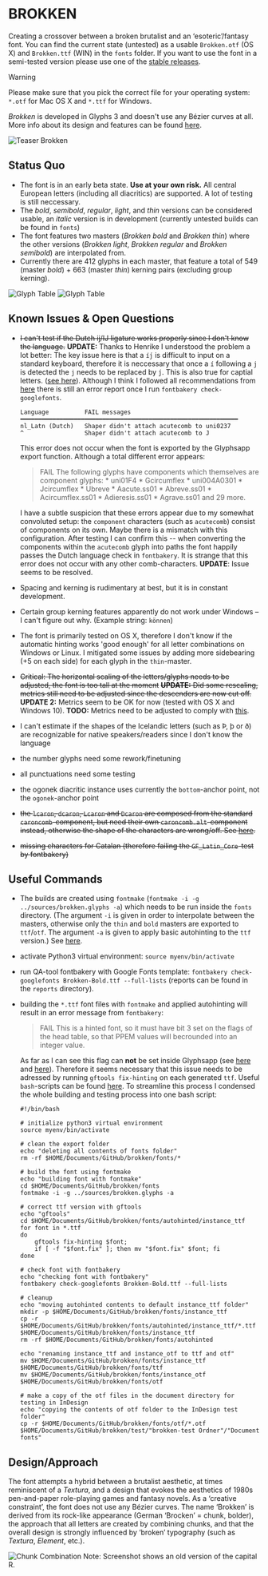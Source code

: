 # BROKKEN
 Creating a crossover between a broken brutalist and an ‘esoteric’/fantasy font. You can find the current state (untested) as a usable `Brokken.otf` (OS X) and `Brokken.ttf` (WIN) in the `fonts` folder. If you want to use the font in a semi-tested version please use one of the [stable releases](https://github.com/eisensafran/brokken/releases).
 > [!WARNING]  
 > Please make sure that you pick the correct file for your operating system: `*.otf` for Mac OS X and `*.ttf` for Windows. 
  
 _Brokken_ is developed in Glyphs 3 and doesn't use any Bézier curves at all. More info about its design and features can be found [here](https://andi-siess.de/brokken/).

 ![Teaser Brokken](documentation/brokken-teaser-2.jpg)

 ## Status Quo
 - The font is in an early beta state. **Use at your own risk.** All central European letters (including all diacritics) are supported. A lot of testing is still neccessary. 
 - The *bold*, *semibold*, *regular*, *light*, and *thin* versions can be considered usable, an *italic* version is in development (currently untested builds can be found in `fonts`)
- The font features two masters (*Brokken bold* and *Brokken thin*) where the other versions (*Brokken light*, *Brokken regular* and *Brokken semibold*) are interpolated from.
- Currently there are 412 glyphs in each master, that feature a total of 549 (master *bold*) + 663 (master *thin*) kerning pairs (excluding group kerning).

![Glyph Table](documentation/brokken-bold-palette-2.png)
![Glyph Table](documentation/brokken-thin-palette-2.png)

## Known Issues & Open Questions
- ~~I can't test if the Dutch ij/IJ ligature works properly since I don't know the language.~~ **UPDATE:** Thanks to Henrike I understood the problem a lot better: The key issue here is that a `íj́` is difficult to input on a standard keyboard, therefore it is neccessary that once a `í` following a `j` is detected the `j` needs to be replaced by `j́`. This is also true for captial letters. ([see here](https://nl.wikipedia.org/wiki/IJ_(digraaf))). Although I think I followed all recommendations from [here](https://glyphsapp.com/learn/localize-your-font-accented-dutch-ij) there is still an error report once I run `fontbakery check-googlefonts`. 
    ```
    Language          FAIL messages
    ━━━━━━━━━━━━━━━━━━━━━━━━━━━━━━━━━━━━━━━━━━━━━━━━━━━━━━━━━━━━━
    nl_Latn (Dutch)   Shaper didn't attach acutecomb to uni0237
    ^                 Shaper didn't attach acutecomb to J
    ```
    
    This error does not occur when the font is exported by the Glyphsapp export function. Although a total different error appears: 

    > FAIL The following glyphs have components which themselves are component glyphs: * uni01F4 * Gcircumflex * uni004A0301 * Jcircumflex * Ubreve * Aacute.ss01 * Abreve.ss01 * Acircumflex.ss01 * Adieresis.ss01 * Agrave.ss01 and 29 more.

    I have a subtle suspicion that these errors appear due to my somewhat convoluted setup: the `component` characters (such as `acutecomb`) consist of components on its own. Maybe there is a mismatch with this configuration. After testing I can confirm this -- when converting the components within the `acutecomb` glyph into paths the font happily passes the Dutch language check in `fontbakery`. It is strange that this error does not occur with any other comb-characters. **UPDATE**: Issue seems to be resolved.
- Spacing and kerning is rudimentary at best, but it is in constant development.
- Certain group kerning features apparently do not work under Windows – I can't figure out why. (Example string: `können`)
- The font is primarily tested on OS X, therefore I don't know if the automatic hinting works 'good enough' for all letter combinations on Windows or Linux. I mitigated some issues by adding more sidebearing (+5 on each side) for each glyph in the `thin`-master.
- ~~Critical: The horizontal scaling of the letters/glyphs needs to be adjusted, the font is too tall at the moment~~ ~~**UPDATE:** Did some rescaling, metrics still need to be adjusted since the descenders are now cut off.~~ **UPDATE 2:** Metrics seem to be OK for now (tested with OS X and Windows 10). **TODO:** Metrics need to be adjusted to comply with [this](https://googlefonts.github.io/gf-guide/metrics.html).
- I can't estimate if the shapes of the Icelandic letters (such as Þ, þ or ð) are recognizable for native speakers/readers since I don't know the language
- the number glyphs need some rework/finetuning
- all punctuations need some testing
- the ogonek diacritic instance uses currently the `bottom`-anchor point, not the `ogonek`-anchor point
- ~~the `lcaron`, `dcaron`, `Lcaron` and `Dcaron` are composed from the standard `caroncomb`-component, but need their own `caroncomb.alt`-component instead, otherwise the shape of the characters are wrong/off. See [here](https://forum.glyphsapp.com/t/lcaron-caron-or-apostrophe/6131).~~
- ~~missing characters for Catalan (therefore failing the `GF_Latin_Core`-test by fontbakery)~~

## Useful Commands
- The builds are created using `fontmake` (`fontmake -i -g ../sources/brokken.glyphs -a`) which needs to be run inside the `fonts` directory. (The argument `-i` is given in order to interpolate between the masters, otherwise only the `thin` and `bold` masters are exported to `ttf`/`otf`. The argument `-a` is given to apply basic autohinting to the `ttf` version.)  See [here](https://github.com/googlefonts/fontmake). 
- activate Python3 virtual environment: `source myenv/bin/activate`
- run QA-tool fontbakery with Google Fonts template: `fontbakery check-googlefonts Brokken-Bold.ttf --full-lists` (reports can be found in the `reports` directory).
- building the `*.ttf` font files with `fontmake` and applied autohinting will result in an error message from `fontbakery`: 

    > FAIL This is a hinted font, so it must have bit 3 set on the flags of the head table, so that PPEM values will becrounded into an integer value.  
    
    As far as I can see this flag can **not** be set inside Glyphsapp (see [here](https://forum.glyphsapp.com/t/font-bakery-hinting-error-message-bit-3-of-head-table/16210/6) and [here](https://groups.google.com/g/googlefonts-discuss/c/VIqqGTjtr5M?pli=1)). Therefore it seems necessary that this issue needs to be adressed by running `gftools fix-hinting` on each generated `ttf`. Useful `bash`-scripts can be found [here](https://forum.glyphsapp.com/t/font-bakery-hinting-error-message-bit-3-of-head-table/16210/6). To streamline this process I condensed the whole building and testing process into one bash script:

    ```
    #!/bin/bash

    # initialize python3 virtual environment
    source myenv/bin/activate

    # clean the export folder
    echo "deleting all contents of fonts folder"
    rm -rf $HOME/Documents/GitHub/brokken/fonts/*

    # build the font using fontmake
    echo "building font with fontmake"
    cd $HOME/Documents/GitHub/brokken/fonts
    fontmake -i -g ../sources/brokken.glyphs -a

    # correct ttf version with gftools
    echo "gftools"
    cd $HOME/Documents/GitHub/brokken/fonts/autohinted/instance_ttf
    for font in *.ttf
    do
        gftools fix-hinting $font;
        if [ -f "$font.fix" ]; then mv "$font.fix" $font; fi
    done

    # check font with fontbakery
    echo "checking font with fontbakery"
    fontbakery check-googlefonts Brokken-Bold.ttf --full-lists

    # cleanup
    echo "moving autohinted contents to default instance_ttf folder"
    mkdir -p $HOME/Documents/GitHub/brokken/fonts/instance_ttf
    cp -r $HOME/Documents/GitHub/brokken/fonts/autohinted/instance_ttf/*.ttf $HOME/Documents/GitHub/brokken/fonts/instance_ttf
    rm -rf $HOME/Documents/GitHub/brokken/fonts/autohinted

    echo "renaming instance_ttf and instance_otf to ttf and otf"
    mv $HOME/Documents/GitHub/brokken/fonts/instance_ttf $HOME/Documents/GitHub/brokken/fonts/ttf 
    mv $HOME/Documents/GitHub/brokken/fonts/instance_otf $HOME/Documents/GitHub/brokken/fonts/otf 

    # make a copy of the otf files in the document directory for testing in InDesign
    echo "copying the contents of otf folder to the InDesign test folder"
    cp -r $HOME/Documents/GitHub/brokken/fonts/otf/*.otf $HOME/Documents/GitHub/brokken/test/"brokken-test Ordner"/"Document fonts"
    ```





## Design/Approach
The font attempts a hybrid between a brutalist aesthetic, at times reminiscent of a *Textura*, and a design that evokes the aesthetics of 1980s pen-and-paper role-playing games and fantasy novels. As a ‘creative constraint’, the font does not use any Bézier curves. The name ‘Brokken’ is derived from its rock-like appearance (German ‘Brocken’ = chunk, bolder), the approach that all letters are created by combining chunks, and that the overall design is strongly influenced by ‘broken’ typography (such as *Textura*, *Element*, etc.).

![Chunk Combination](documentation/chunks.png)
Note: Screenshot shows an old version of the capital R.
